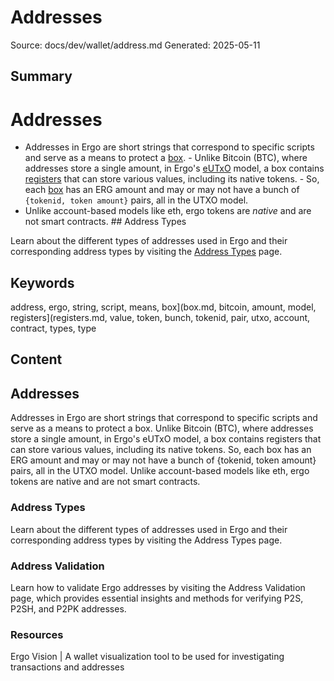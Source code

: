 # Addresses
Source: docs/dev/wallet/address.md
Generated: 2025-05-11

## Summary
# Addresses

- Addresses in Ergo are short strings that correspond to specific scripts and serve as a means to protect a [box](box.md). - Unlike Bitcoin (BTC), where addresses store a single amount, in Ergo's [eUTxO](eutxo.md) model, a box contains [registers](registers.md) that can store various values, including its native tokens. - So, each [box](box.md) has an ERG amount and may or may not have a bunch of `{tokenid, token amount}` pairs, all in the UTXO model.
- Unlike account-based models like eth, ergo tokens are *native* and are not smart contracts. ## Address Types

Learn about the different types of addresses used in Ergo and their corresponding address types by visiting the [Address Types](address_types.md) page.

## Keywords
address, ergo, string, script, means, box](box.md, bitcoin, amount, model, registers](registers.md, value, token, bunch, tokenid, pair, utxo, account, contract, types, type

## Content
## Addresses
Addresses in Ergo are short strings that correspond to specific scripts and serve as a means to protect a box.
Unlike Bitcoin (BTC), where addresses store a single amount, in Ergo's eUTxO model, a box contains registers that can store various values, including its native tokens.
So, each box has an ERG amount and may or may not have a bunch of {tokenid, token amount} pairs, all in the UTXO model.
Unlike account-based models like eth, ergo tokens are native and are not smart contracts.

### Address Types
Learn about the different types of addresses used in Ergo and their corresponding address types by visiting the Address Types page.

### Address Validation
Learn how to validate Ergo addresses by visiting the Address Validation page, which provides essential insights and methods for verifying P2S, P2SH, and P2PK addresses.

### Resources
Ergo Vision | A wallet visualization tool to be used for investigating transactions and addresses
